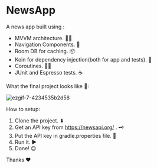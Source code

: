 # NewsApp
A news app built using :
* MVVM architecture. 👨‍🔬
* Navigation Components. 🧭
* Room DB for caching. 📦
* Koin for dependency injection(both for app and tests). 💉
* Coroutines. 👷‍♂️
* JUnit and Espresso tests. ☕

What the final project looks like 👀:

![ezgif-7-4234535b2d58](https://user-images.githubusercontent.com/38986305/122661604-aa31ca00-d1a9-11eb-9f3e-b11f2fe73ec7.gif)

How to setup:
1. Clone the project. ⬇
2. Get an API key from https://newsapi.org/ . 🗝
3. Put the API key in gradle.properties file. 🔐
4. Run it. ▶
5. Done! 😉

Thanks ♥
